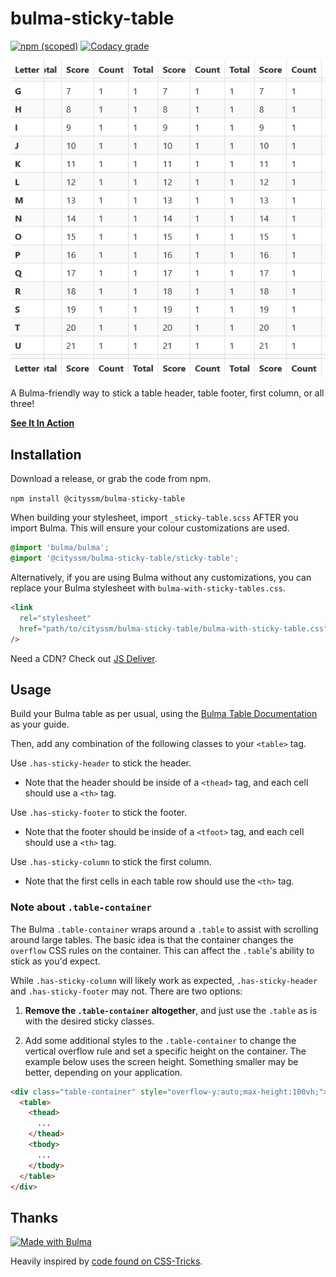 # bulma-sticky-table

[![npm (scoped)](https://img.shields.io/npm/v/@cityssm/bulma-sticky-table)](https://www.npmjs.com/package/@cityssm/bulma-sticky-table)
[![Codacy grade](https://img.shields.io/codacy/grade/c7cc4f8adb274706bc57cf4f83abbc80)](https://app.codacy.com/gh/cityssm/bulma-sticky-table/dashboard)

![Screenshot](screenshot.png)

A Bulma-friendly way to stick a table header, table footer, first column, or all three!

**[See It In Action](https://cityssm.github.io/bulma-sticky-table)**

## Installation

Download a release, or grab the code from npm.

`npm install @cityssm/bulma-sticky-table`

When building your stylesheet, import `_sticky-table.scss` AFTER you import Bulma.
This will ensure your colour customizations are used.

```scss
@import 'bulma/bulma';
@import '@cityssm/bulma-sticky-table/sticky-table';
```

Alternatively, if you are using Bulma without any customizations,
you can replace your Bulma stylesheet with `bulma-with-sticky-tables.css`.

```html
<link
  rel="stylesheet"
  href="path/to/cityssm/bulma-sticky-table/bulma-with-sticky-table.css"
/>
```

Need a CDN? Check out [JS Deliver](https://www.jsdelivr.com/package/npm/@cityssm/bulma-sticky-table).

## Usage

Build your Bulma table as per usual, using the [Bulma Table Documentation](https://bulma.io/documentation/elements/table/) as your guide.

Then, add any combination of the following classes to your `<table>` tag.

Use `.has-sticky-header` to stick the header.

- Note that the header should be inside of a `<thead>` tag, and each cell should use a `<th>` tag.

Use `.has-sticky-footer` to stick the footer.

- Note that the footer should be inside of a `<tfoot>` tag, and each cell should use a `<th>` tag.

Use `.has-sticky-column` to stick the first column.

- Note that the first cells in each table row should use the `<th>` tag.

### Note about `.table-container`

The Bulma `.table-container` wraps around a `.table` to assist with scrolling
around large tables. The basic idea is that the container changes the `overflow`
CSS rules on the container. This can affect the `.table`'s ability to stick
as you'd expect.

While `.has-sticky-column` will likely work as expected,
`.has-sticky-header` and `.has-sticky-footer` may not. There are two options:

1. **Remove the `.table-container` altogether**, and just use the `.table` as is with the
   desired sticky classes.

2. Add some additional styles to the `.table-container` to change the vertical overflow rule
   and set a specific height on the container. The example below uses the screen height.
   Something smaller may be better, depending on your application.

```html
<div class="table-container" style="overflow-y:auto;max-height:100vh;">
  <table>
    <thead>
      ...
    </thead>
    <tbody>
      ...
    </tbody>
  </table>
</div>
```

## Thanks

[![Made with Bulma](https://bulma.io/images/made-with-bulma.png)](https://bulma.io)

Heavily inspired by [code found on CSS-Tricks](https://css-tricks.com/a-table-with-both-a-sticky-header-and-a-sticky-first-column/).
